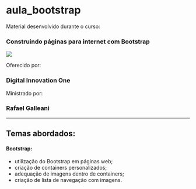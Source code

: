 # aula_bootstrap
Material desenvolvido durante o curso:

### Construindo páginas para internet com Bootstrap

![](https://i.imgur.com/3xdXfWw.png)

Oferecido por: 

### Digital Innovation One

Ministrado por:

### Rafael Galleani

---

## Temas abordados:

#### Bootstrap:
- utilização do Bootstrap em páginas web;
- criação de containers personalizados;
- adequação de imagens dentro de containers;
- criação de lista de navegação com imagens.
